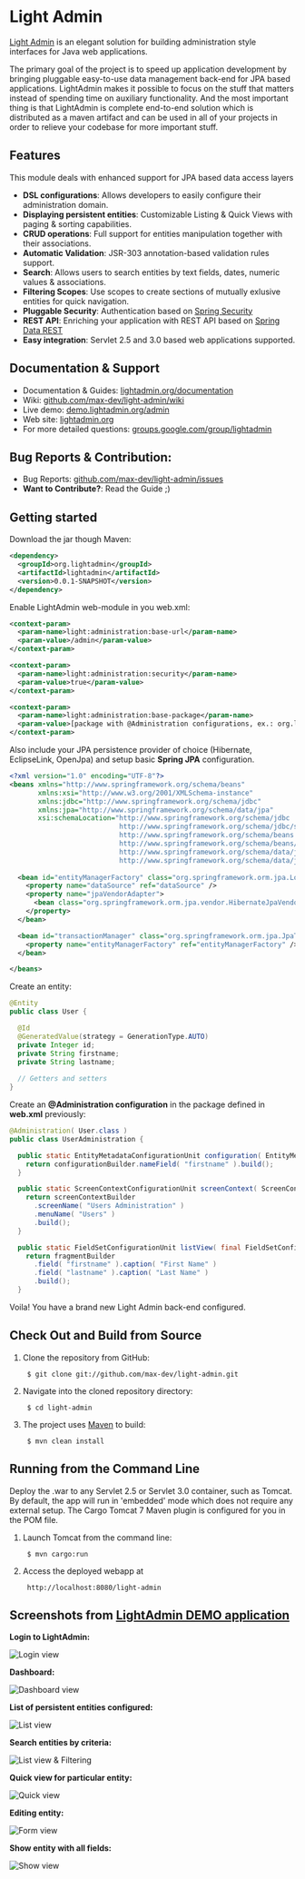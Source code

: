 # Light Admin #

[Light Admin](http://lightadmin.org) is an elegant solution for building administration style interfaces for Java web applications.

The primary goal of the project is to speed up application development 
by bringing pluggable easy-to-use data management back-end for JPA based applications.
LightAdmin makes it possible to focus on the stuff that matters instead of spending time on auxiliary functionality.
And the most important thing is that LightAdmin is complete end-to-end solution which is distributed as a maven artifact
and can be used in all of your projects in order to relieve your codebase for more important stuff.

## Features ##

This module deals with enhanced support for JPA based data access layers

* <b>DSL configurations</b>: Allows developers to easily configure their administration domain.
* <b>Displaying persistent entities</b>: Customizable Listing & Quick Views with paging & sorting capabilities.
* <b>CRUD operations</b>: Full support for entities manipulation together with their associations.
* <b>Automatic Validation</b>: JSR-303 annotation-based validation rules support.
* <b>Search</b>: Allows users to search entities by text fields, dates, numeric values & associations.
* <b>Filtering Scopes</b>: Use scopes to create sections of mutually exlusive entities for quick navigation.
* <b>Pluggable Security</b>: Authentication based on [Spring Security](http://www.springsource.org/spring-security)
* <b>REST API</b>: Enriching your application with REST API based on [Spring Data REST](http://www.springsource.org/spring-data/rest)
* <b>Easy integration</b>: Servlet 2.5 and 3.0 based web applications supported.

## Documentation & Support ##

* Documentation & Guides: [lightadmin.org/documentation](http://lightadmin.org/documentation)
* Wiki: [github.com/max-dev/light-admin/wiki](http://github.com/max-dev/light-admin/wiki)
* Live demo: [demo.lightadmin.org/admin](http://demo.lightadmin.org/admin)
* Web site: [lightadmin.org](http://lightadmin.org)
* For more detailed questions: [groups.google.com/group/lightadmin](http://groups.google.com/group/lightadmin)

## Bug Reports & Contribution:

* Bug Reports: [github.com/max-dev/light-admin/issues](http://github.com/max-dev/light-admin/issues)
* <b>Want to Contribute?</b>: Read the Guide ;)

## Getting started ##

Download the jar though Maven:

```xml
<dependency>
  <groupId>org.lightadmin</groupId>
  <artifactId>lightadmin</artifactId>
  <version>0.0.1-SNAPSHOT</version>
</dependency> 
```

Enable LightAdmin web-module in you web.xml:

```xml
<context-param>
  <param-name>light:administration:base-url</param-name>
  <param-value>/admin</param-value>
</context-param>

<context-param>
  <param-name>light:administration:security</param-name>
  <param-value>true</param-value>
</context-param>

<context-param>
  <param-name>light:administration:base-package</param-name>
  <param-value>[package with @Administration configurations, ex.: org.lightadmin.demo.config]</param-value>
</context-param>
```

Also include your JPA persistence provider of choice (Hibernate, EclipseLink, OpenJpa) and setup basic <b>Spring JPA</b> configuration.

```xml
<?xml version="1.0" encoding="UTF-8"?>
<beans xmlns="http://www.springframework.org/schema/beans"
       xmlns:xsi="http://www.w3.org/2001/XMLSchema-instance"
       xmlns:jdbc="http://www.springframework.org/schema/jdbc"
       xmlns:jpa="http://www.springframework.org/schema/data/jpa"
       xsi:schemaLocation="http://www.springframework.org/schema/jdbc 
                           http://www.springframework.org/schema/jdbc/spring-jdbc.xsd
                           http://www.springframework.org/schema/beans
                           http://www.springframework.org/schema/beans/spring-beans.xsd
                           http://www.springframework.org/schema/data/jpa
                           http://www.springframework.org/schema/data/jpa/spring-jpa.xsd">
  
  <bean id="entityManagerFactory" class="org.springframework.orm.jpa.LocalContainerEntityManagerFactoryBean">
    <property name="dataSource" ref="dataSource" />
    <property name="jpaVendorAdapter">
      <bean class="org.springframework.orm.jpa.vendor.HibernateJpaVendorAdapter" />
    </property>
  </bean>

  <bean id="transactionManager" class="org.springframework.orm.jpa.JpaTransactionManager">
    <property name="entityManagerFactory" ref="entityManagerFactory" />
  </bean>

</beans>
```

Create an entity:

```java
@Entity
public class User {

  @Id
  @GeneratedValue(strategy = GenerationType.AUTO)
  private Integer id;
  private String firstname;
  private String lastname;
       
  // Getters and setters
}
```
Create an <b>@Administration configuration</b> in the package defined in <b>web.xml</b> previously:

```java
@Administration( User.class )
public class UserAdministration {

  public static EntityMetadataConfigurationUnit configuration( EntityMetadataConfigurationUnitBuilder configurationBuilder ) {
    return configurationBuilder.nameField( "firstname" ).build();
  }

  public static ScreenContextConfigurationUnit screenContext( ScreenContextConfigurationUnitBuilder screenContextBuilder ) {
    return screenContextBuilder
      .screenName( "Users Administration" )
      .menuName( "Users" )
      .build();
  }

  public static FieldSetConfigurationUnit listView( final FieldSetConfigurationUnitBuilder fragmentBuilder ) {
    return fragmentBuilder
      .field( "firstname" ).caption( "First Name" )
      .field( "lastname" ).caption( "Last Name" )
      .build();
  }

```

Voila! You have a brand new Light Admin back-end configured.

## Check Out and Build from Source

1. Clone the repository from GitHub:

		$ git clone git://github.com/max-dev/light-admin.git

2. Navigate into the cloned repository directory:

		$ cd light-admin

3. The project uses [Maven](http://maven.apache.org/) to build:

		$ mvn clean install

## Running from the Command Line

Deploy the .war to any Servlet 2.5 or Servlet 3.0 container, such as Tomcat. By default, the app will run in 'embedded' mode which does not require any external setup. The Cargo Tomcat 7 Maven plugin is configured for you in the POM file.

1. Launch Tomcat from the command line:

		$ mvn cargo:run

2. Access the deployed webapp at 

		http://localhost:8080/light-admin


## Screenshots from [LightAdmin DEMO application](http://demo.lightadmin.org/admin)

<b>Login to LightAdmin:</b>

![Login view](https://github.com/max-dev/light-admin/raw/master/screenshots/login.png "login view")

<b>Dashboard:</b>

![Dashboard view](https://github.com/max-dev/light-admin/raw/master/screenshots/dashboard.png "dashboard view")

<b>List of persistent entities configured:</b>

![List view](https://github.com/max-dev/light-admin/raw/master/screenshots/list-view.png "list view")

<b>Search entities by criteria:</b>

![List view & Filtering](https://github.com/max-dev/light-admin/raw/master/screenshots/search.png "list view & filtering")

<b>Quick view for particular entity:</b>

![Quick view](https://github.com/max-dev/light-admin/raw/master/screenshots/quick-view.png "quick view")

<b>Editing entity:</b>

![Form view](https://github.com/max-dev/light-admin/raw/master/screenshots/form-view-validation.png "form view")

<b>Show entity with all fields:</b>

![Show view](https://github.com/max-dev/light-admin/raw/master/screenshots/show-view.png "show view")
